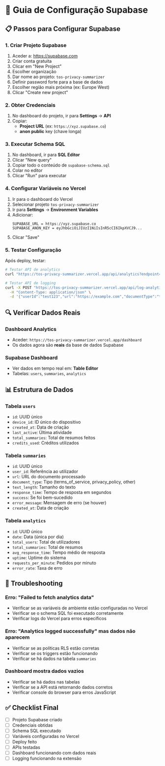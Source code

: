 # 🚀 Guia de Configuração Supabase

## 📋 Passos para Configurar Supabase

### 1. **Criar Projeto Supabase**
1. Aceder a: https://supabase.com
2. Criar conta gratuita
3. Clicar em "New Project"
4. Escolher organização
5. Dar nome ao projeto: `tos-privacy-summarizer`
6. Definir password forte para a base de dados
7. Escolher região mais próxima (ex: Europe West)
8. Clicar "Create new project"

### 2. **Obter Credenciais**
1. No dashboard do projeto, ir para **Settings** → **API**
2. Copiar:
   - **Project URL** (ex: `https://xyz.supabase.co`)
   - **anon public** key (chave longa)

### 3. **Executar Schema SQL**
1. No dashboard, ir para **SQL Editor**
2. Clicar "New query"
3. Copiar todo o conteúdo de `supabase-schema.sql`
4. Colar no editor
5. Clicar "Run" para executar

### 4. **Configurar Variáveis no Vercel**
1. Ir para o dashboard do Vercel
2. Selecionar projeto `tos-privacy-summarizer`
3. Ir para **Settings** → **Environment Variables**
4. Adicionar:
   ```
   SUPABASE_URL = https://xyz.supabase.co
   SUPABASE_ANON_KEY = eyJhbGciOiJIUzI1NiIsInR5cCI6IkpXVCJ9...
   ```
5. Clicar "Save"

### 5. **Testar Configuração**
Após deploy, testar:
```bash
# Testar API de analytics
curl "https://tos-privacy-summarizer.vercel.app/api/analytics?endpoint=overview"

# Testar API de logging
curl -X POST "https://tos-privacy-summarizer.vercel.app/api/log-analytics" \
  -H "Content-Type: application/json" \
  -d '{"userId":"test123","url":"https://example.com","documentType":"terms_of_service","textLength":1000,"responseTime":2.5,"success":true}'
```

## 🔍 Verificar Dados Reais

### Dashboard Analytics
- Aceder: `https://tos-privacy-summarizer.vercel.app/dashboard`
- Os dados agora são **reais** da base de dados Supabase

### Supabase Dashboard
- Ver dados em tempo real em: **Table Editor**
- Tabelas: `users`, `summaries`, `analytics`

## 📊 Estrutura de Dados

### Tabela `users`
- `id`: UUID único
- `device_id`: ID único do dispositivo
- `created_at`: Data de criação
- `last_active`: Última atividade
- `total_summaries`: Total de resumos feitos
- `credits_used`: Créditos utilizados

### Tabela `summaries`
- `id`: UUID único
- `user_id`: Referência ao utilizador
- `url`: URL do documento processado
- `document_type`: Tipo (terms_of_service, privacy_policy, other)
- `text_length`: Tamanho do texto
- `response_time`: Tempo de resposta em segundos
- `success`: Se foi bem-sucedido
- `error_message`: Mensagem de erro (se houver)
- `created_at`: Data de criação

### Tabela `analytics`
- `id`: UUID único
- `date`: Data (única por dia)
- `total_users`: Total de utilizadores
- `total_summaries`: Total de resumos
- `avg_response_time`: Tempo médio de resposta
- `uptime`: Uptime do sistema
- `requests_per_minute`: Pedidos por minuto
- `error_rate`: Taxa de erro

## 🚨 Troubleshooting

### Erro: "Failed to fetch analytics data"
- Verificar se as variáveis de ambiente estão configuradas no Vercel
- Verificar se o schema SQL foi executado corretamente
- Verificar logs do Vercel para erros específicos

### Erro: "Analytics logged successfully" mas dados não aparecem
- Verificar se as políticas RLS estão corretas
- Verificar se os triggers estão funcionando
- Verificar se há dados na tabela `summaries`

### Dashboard mostra dados vazios
- Verificar se há dados nas tabelas
- Verificar se a API está retornando dados corretos
- Verificar console do browser para erros JavaScript

## ✅ Checklist Final

- [ ] Projeto Supabase criado
- [ ] Credenciais obtidas
- [ ] Schema SQL executado
- [ ] Variáveis configuradas no Vercel
- [ ] Deploy feito
- [ ] APIs testadas
- [ ] Dashboard funcionando com dados reais
- [ ] Logging funcionando na extensão
